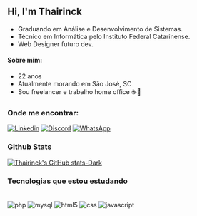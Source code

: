 ## Hi, I'm Thairinck 
- Graduando em Análise e Desenvolvimento de Sistemas.
- Técnico em Informática pelo Instituto Federal Catarinense.
- Web Designer futuro dev.

#### Sobre mim:
- 22 anos
- Atualmente morando em São José, SC
- Sou freelancer e trabalho home office ☕👻

### Onde me encontrar:

[![Linkedin](https://img.shields.io/badge/LinkedIn-0077B5?style=for-the-badge&logo=linkedin&logoColor=white)](https://www.linkedin.com/in/thairinck-silva/)
[![Discord](https://img.shields.io/badge/Discord-7289DA?style=for-the-badge&logo=discord&logoColor=white)](https://discordapp.com/users/thairinck)
[![WhatsApp](https://img.shields.io/badge/WhatsApp-25D366?style=for-the-badge&logo=whatsapp&logoColor=white)](https://api.whatsapp.com/send?phone=554891393668&text=Ol%C3%A1%20Thairinck,%20vim%20pelo%20seu%20reposit%C3%B3rio%20do%20GitHub.%20)

### Github Stats

[![Thairinck's GitHub stats-Dark](https://github-readme-stats.vercel.app/api?username=thairincksilva&show_icons=true&theme=dark#gh-dark-mode-only)](https://github.com/anuraghazra/github-readme-stats#gh-dark-mode-only)

### Tecnologias que estou estudando

<div style="display: inline-block"><br>
    <img align="center" alt ="php" src="https://img.shields.io/badge/PHP-777BB4?style=for-the-badge&logo=php&logoColor=white">
    <img align="center" alt ="mysql" src="https://img.shields.io/badge/MySQL-005C84?style=for-the-badge&logo=mysql&logoColor=white">
    <img align="center" alt ="html5" src="	https://img.shields.io/badge/HTML5-E34F26?style=for-the-badge&logo=html5&logoColor=white">
    <img align="center" alt ="css" src="https://img.shields.io/badge/CSS3-1572B6?style=for-the-badge&logo=css3&logoColor=white">
    <img align="center" alt ="javascript" src="https://img.shields.io/badge/JavaScript-F7DF1E?style=for-the-badge&logo=javascript&logoColor=black">
</div>
